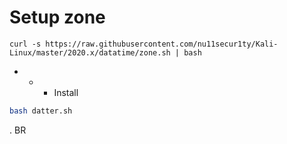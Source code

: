 # Setup zone
```bas
curl -s https://raw.githubusercontent.com/nu11secur1ty/Kali-Linux/master/2020.x/datatime/zone.sh | bash
```
- - - Install
```bash
bash datter.sh
```
. BR
